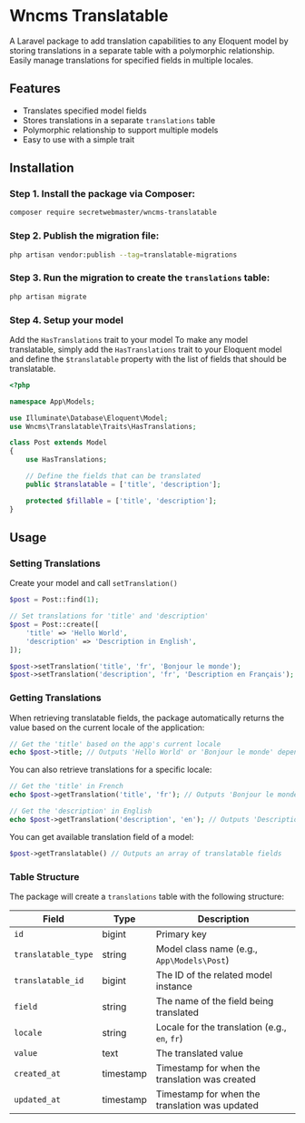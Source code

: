 # Wncms Translatable

A Laravel package to add translation capabilities to any Eloquent model by storing translations in a separate table with a polymorphic relationship. Easily manage translations for specified fields in multiple locales.

## Features
- Translates specified model fields
- Stores translations in a separate `translations` table
- Polymorphic relationship to support multiple models
- Easy to use with a simple trait

## Installation

### Step 1. Install the package via Composer:

```bash
composer require secretwebmaster/wncms-translatable
```

### Step 2. Publish the migration file:
```bash
php artisan vendor:publish --tag=translatable-migrations
```

### Step 3. Run the migration to create the `translations` table:
```bash
php artisan migrate
```

### Step 4. Setup your model
Add the `HasTranslations` trait to your model
To make any model translatable, simply add the `HasTranslations` trait to your Eloquent model and define the `$translatable` property with the list of fields that should be translatable.
```php
<?php

namespace App\Models;

use Illuminate\Database\Eloquent\Model;
use Wncms\Translatable\Traits\HasTranslations;

class Post extends Model
{
    use HasTranslations;

    // Define the fields that can be translated
    public $translatable = ['title', 'description'];

    protected $fillable = ['title', 'description'];
}

```

## Usage

### Setting Translations
Create your model and call `setTranslation()`
```php
$post = Post::find(1);

// Set translations for 'title' and 'description'
$post = Post::create([
    'title' => 'Hello World',
    'description' => 'Description in English',
]);

$post->setTranslation('title', 'fr', 'Bonjour le monde');
$post->setTranslation('description', 'fr', 'Description en Français');
```

### Getting Translations
When retrieving translatable fields, the package automatically returns the value based on the current locale of the application:
```php
// Get the 'title' based on the app's current locale
echo $post->title; // Outputs 'Hello World' or 'Bonjour le monde' depending on the locale
```

You can also retrieve translations for a specific locale:
```php
// Get the 'title' in French
echo $post->getTranslation('title', 'fr'); // Outputs 'Bonjour le monde'

// Get the 'description' in English
echo $post->getTranslation('description', 'en'); // Outputs 'Description in English'
```

You can get available translation field of a model:
```php
$post->getTranslatable() // Outputs an array of translatable fields
```

### Table Structure
The package will create a `translations` table with the following structure:

| Field             | Type         | Description                                  |
|-------------------|--------------|----------------------------------------------|
| `id`              | bigint       | Primary key                                  |
| `translatable_type`| string       | Model class name (e.g., `App\Models\Post`)    |
| `translatable_id`  | bigint       | The ID of the related model instance         |
| `field`           | string       | The name of the field being translated       |
| `locale`          | string       | Locale for the translation (e.g., `en`, `fr`)|
| `value`           | text         | The translated value                         |
| `created_at`      | timestamp    | Timestamp for when the translation was created|
| `updated_at`      | timestamp    | Timestamp for when the translation was updated|
